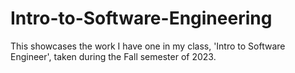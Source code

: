 # Intro-to-Software-Engineering
This showcases the work I have one in my class, 'Intro to Software Engineer', taken during the Fall semester of 2023.
